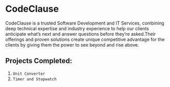 # CodeClause

CodeClause is a trusted Software Development and IT Services, combining deep technical expertise and industry experience to help our clients anticipate what’s next and answer questions before they’re asked.Their offerings and proven solutions create unique competitive advantage for the clients by giving them the power to see beyond and rise above.


## Projects Completed:
1) `Unit Converter`
2) `Timer and Stopwatch`
